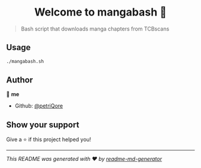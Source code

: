 <h1 align="center">Welcome to mangabash 👋</h1>
<p>
</p>

> Bash script that downloads manga chapters from TCBscans

## Usage

```sh
./mangabash.sh
```

## Author

👤 **me**

* Github: [@petriQore](https://github.com/petriQore)

## Show your support

Give a ⭐️ if this project helped you!

***
_This README was generated with ❤️ by [readme-md-generator](https://github.com/kefranabg/readme-md-generator)_